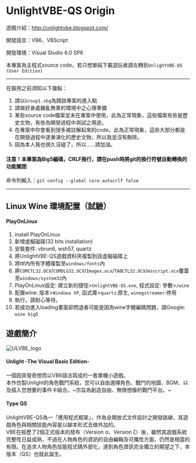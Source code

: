 # UnlightVBE-QS Origin

遊戲介紹：http://unlightvbe.blogspot.com/

開發語言：VB6、VBScript

開發環境：Visual Studio 6.0 SP6

本專案為主程式source code，若只想單純下載遊玩者請左轉到`UnlightVBE-QS (User Edition)`

___

在服用之前須知以下幾點：

1. 請以`Group1.vbg`為開啟專案的進入點
2. 請做好身處雜亂無章的環境中之心理準備
3. 某些source code檔案並未在專案中使用，此為正常現象，這些檔案有些是歷史文物，有些為開發過程中測試之用途。
4. 在專案中你會看到很多被註解起來的code，此為正常現象，這些大部分都是在開發過程中逐漸演化的歷史文物，所以我並沒有刪除。
5. 因為本人我也很久沒碰了，所以......請加油。

#### 注意！本專案為Big5編碼，CRLF換行，請在push時將git的換行符號自動轉換的功能關閉
命令列輸入：```git config --global core.autocrlf false```
___

## Linux Wine 環境配置（試驗）  
#### PlayOnLinux 
1. install PlayOnLinux
2. 新增虛擬磁碟(32 bits installation)
3. 安裝套件: vbrun6, wsh57, quartz
4. 將UnlightVBE-QS遊戲資料夾複製到該虛擬磁碟上
5. 將ttf內所有字體複製至`windows/fonts`內
6. 將`COMCTL32.OCX`/`COMDLG32.OCX`/`Imagex.ocx`/`TABCTL32.OCX`/`msscript.ocx`覆蓋至`windows/system32`內
7. PlayOnLinux設定: 建立新的捷徑>`UnlightVBE-QS.exe`, 程式設定: 參數>```/wine```
8. 配置wine: 版本>`Windows XP`, 函式庫>`quartz`:原生, `winegstreamer`:停用
9. 執行，請耐心等待。
10. 若成功進入loading畫面卻閃退者可能是因為wine字體編碼問題，請Google: `wine big5`

## 遊戲簡介

![ULVBE_logo](http://3.bp.blogspot.com/-TyrMtORJqrE/UhzAREQ4twI/AAAAAAAAABQ/nUKTAy2q7e8/s1600/unlightvbelong.jpg "ULVBE logo")  
#### Unlight -The Visual Basic Edition-  

一個因突發奇想而以VB6語法寫成的一套單機小遊戲。  
本作仿製Unlight的角色戰鬥系統，您可以自由選擇角色、戰鬥的地圖、BGM、以及插入您想要的事件卡組合。~宗旨為創造自由、無限想像的戰鬥平台。~  

#### Type QS
UnlightVBE-QS為一「應用程式框架」，作為全開放式文件設計之開發路線，其遊戲角色與相關技能內容是以腳本形式去做外加的。  
VBE在經歷了2個正式版本的發布（Version α、Version ζ）後，雖然其遊戲系統完整性日益成熟，不過在人物角色的資訊的自由編輯及可攜性方面，仍然是相當的有限。在追求人物角色技能程式碼外部化，達到角色資訊完全獨立的期望之下，本版本（QS）也就此誕生。

